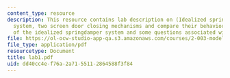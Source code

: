 ```yaml
---
content_type: resource
description: This resource contains lab description on (Idealized spring - damper
  system, two screen door closing mechanisms and compare their behaviors with that
  of the idealized springdamper system and some questions associated with the session.
file: https://ol-ocw-studio-app-qa.s3.amazonaws.com/courses/2-003-modeling-dynamics-and-control-i-spring-2005/dd40cc4ef76a2a7155112864588f3f84_lab1.pdf
file_type: application/pdf
resourcetype: Document
title: lab1.pdf
uid: dd40cc4e-f76a-2a71-5511-2864588f3f84
---
```

